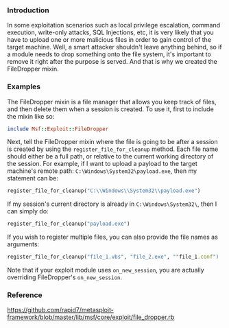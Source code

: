 ### Introduction

In some exploitation scenarios such as local privilege escalation, command execution, write-only attacks, SQL Injections, etc, it is very likely that you have to upload one or more malicious files in order to gain control of the target machine. Well, a smart attacker shouldn't leave anything behind, so if a module needs to drop something onto the file system, it's important to remove it right after the purpose is served. And that is why we created the FileDropper mixin.

### Examples

The FileDropper mixin is a file manager that allows you keep track of files, and then delete them when a session is created. To use it, first to include the mixin like so:

```ruby
include Msf::Exploit::FileDropper
```

Next, tell the FileDropper mixin where the file is going to be after a session is created by using the ```register_file_for_cleanup``` method. Each file name should either be a full path, or relative to the current working directory of the session. For example, if I want to upload a payload to the target machine's remote path: ```C:\Windows\System32\payload.exe```, then my statement can be:

```ruby
register_file_for_cleanup("C:\\Windows\\System32\\payload.exe")
```

If my session's current directory is already in ```C:\Windows\System32\```, then I can simply do:

```ruby
register_file_for_cleanup("payload.exe")
```

If you wish to register multiple files, you can also provide the file names as arguments:

```ruby
register_file_for_cleanup("file_1.vbs", "file_2.exe", ""file_1.conf")
```

Note that if your exploit module uses ```on_new_session```, you are actually overriding FileDropper's ```on_new_session```.

### Reference

https://github.com/rapid7/metasploit-framework/blob/master/lib/msf/core/exploit/file_dropper.rb